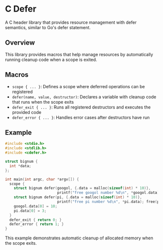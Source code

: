 # C Defer

A C header library that provides resource management with defer semantics, similar to Go's defer statement.

## Overview

This library provides macros that help manage resources by automatically running cleanup code when a scope is exited.

## Macros

- `scope { ... }`: Defines a scope where deferred operations can be registered
- `defer(name, value, destructor)`: Declares a variable with cleanup code that runs when the scope exits
- `defer_exit { ... }`: Runs all registered destructors and executes the provided code
- `defer_error { ... }`: Handles error cases after destructors have run

## Example

```c
#include <stdio.h>
#include <stdlib.h>
#include <cdefer.h>

struct bignum {
  int *data;
};

int main(int argc, char *argv[]) {
  scope {
    struct bignum defer(googol, {.data = malloc(sizeof(int) * 10)},
                        printf("free googol number %d\n", *googol.data); free(googol.data));
    struct bignum defer(pi, {.data = malloc(sizeof(int) * 10)},
                        printf("free pi number %d\n", *pi.data); free(pi.data););
    googol.data[0] = 10;
    pi.data[0] = 3;
  }
  defer_exit { return 0; }
  defer_error { return 1; }
}
```

This example demonstrates automatic cleanup of allocated memory when the scope exits.
